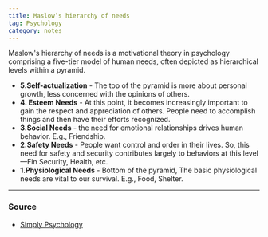 ```yaml
---
title: Maslow’s hierarchy of needs
tag: Psychology 
category: notes
---
```

Maslow's hierarchy of needs is a motivational theory in psychology comprising a five-tier model of human needs, often depicted as hierarchical levels within a pyramid. 

- **5.Self-actualization** - The top of the pyramid is more about personal growth, less concerned with the opinions of others. 
- **4. Esteem Needs** - At this point, it becomes increasingly important to gain the respect and appreciation of others. People need to accomplish things and then have their efforts recognized.
- **3.Social Needs** - the need for emotional relationships drives human behavior. E.g., Friendship. 
- **2.Safety Needs** - People want control and order in their lives. So, this need for safety and security contributes largely to behaviors at this level—Fin Security, Health, etc.
- **1.Physiological Needs** - Bottom of the pyramid, The basic physiological needs are vital to our survival. E.g., Food, Shelter. 

--- 
### Source
- [Simply Psychology](https://www.simplypsychology.org/maslow.html)